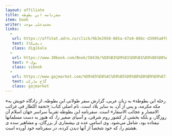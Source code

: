 ```yaml
---
layout: affiliate
title: سفرنامه ابن بطوطه
item: book
writer: محمدعلی موحد
links:
  - 
   url: https://affstat.adro.co/click/9b3e2950-865a-47a9-866c-d3995a0f869c
   text: دیجیکالا
   class: digikala
  - 
   url: https://www.30book.com/Book/58436/%D8%B3%D9%81%D8%B1%D9%86%D8%A7%D9%85%D9%87-%D8%A7%D8%A8%D9%86-%D8%A8%D8%B7%D9%88%D8%B7%D9%87-2%D8%AC%D9%84%D8%AF%DB%8C-%D8%A7%D8%A8%D9%88-%D8%B9%D8%A8%D8%AF%D8%A7%D9%84%D9%84%D9%87-%D9%85%D8%AD%D9%85%D8%AF-%D8%A8%D9%86-%D8%B9%D8%A8%D8%AF%D8%A7%D9%84%D9%84%D9%87-%D8%B7%D9%86%D8%AC%D9%87-%D8%A7%DB%8C-%DA%A9%D8%A7%D8%B1%D9%86%D8%A7%D9%85%D9%87
   text: ۳۰بوک
   class: sibook
  -
   url: https://www.gajmarket.com/%D9%85%D8%AC%D9%85%D9%88%D8%B9%D9%87-2-%D8%AC%D9%84%D8%AF%DB%8C-%DA%A9%D8%AA%D8%A7%D8%A8-%D8%B3%D9%81%D8%B1%D9%86%D8%A7%D9%85%D9%87-%D8%A7%D8%A8%D9%86-%D8%A8%D8%B7%D9%88%D8%B7%D9%87
   text: گاج مارکت
   class: gajmarket
---
```


«رحلة ابن بطوطة» به زبان عربى، گزارش سفر طولانى ابن بطوطه، از زادگاه خویش به مكه مكرمه، و پس از آن، به سایر بلاد است‌. نام اصلى كتاب: «تحفة النّظار فى غرائب الامصار و عجائب الاسفار» است. سفرنامه ابن‌ بطوطه تقریباً سراسر جهان اسلام آن روزگار، و بلكه بخشى از كشور روم شرقى، و آسیاى صغیر را، كه هنوز به دست مسلمانها نیفتاده بود، شامل مى‌شود. وی اسامى عده ی بیشمارى از بزرگان، و مشاهیر سده ی هشتم را، كه خود شخصاً از آنها دیدن كرده، در سفر‌نامه خود آورده است.
